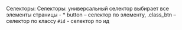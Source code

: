 Селекторы: 
Селекторы: 
универсальный селектор выбирает все элементы страницы - *
button – селектор по элементу, 
.class_btn – селектор по классу
`#id` - селектор по ид
